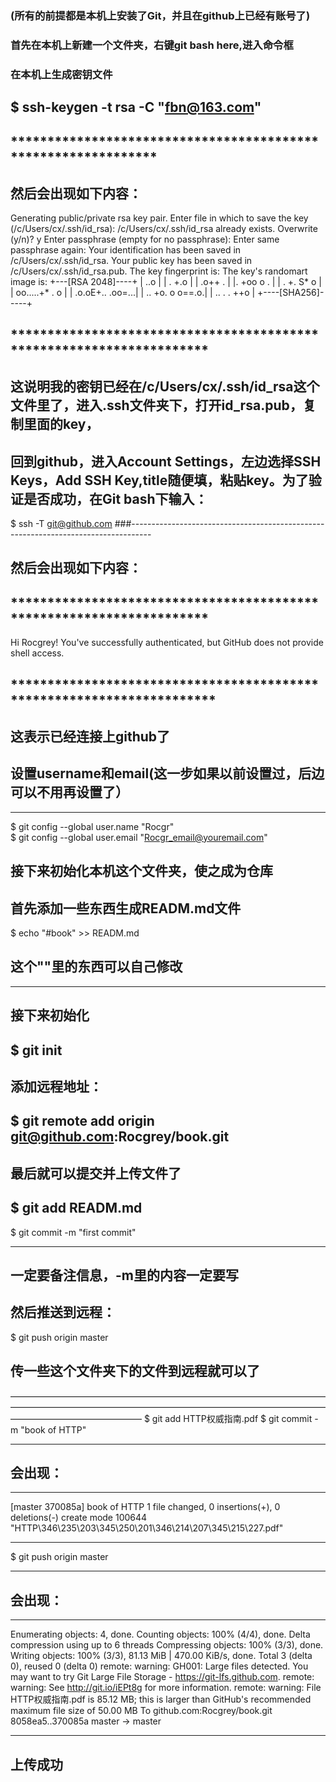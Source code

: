### (所有的前提都是本机上安装了Git，并且在github上已经有账号了)
### 首先在本机上新建一个文件夹，右键git bash here,进入命令框
### 在本机上生成密钥文件
$ ssh-keygen -t rsa -C "fbn@163.com"
--------------------------------------------------------------------------------

## **************************************************************
## 然后会出现如下内容：
Generating public/private rsa key pair.
Enter file in which to save the key (/c/Users/cx/.ssh/id_rsa):
/c/Users/cx/.ssh/id_rsa already exists.
Overwrite (y/n)? y
Enter passphrase (empty for no passphrase):
Enter same passphrase again:
Your identification has been saved in /c/Users/cx/.ssh/id_rsa.
Your public key has been saved in /c/Users/cx/.ssh/id_rsa.pub.
The key fingerprint is:
The key's randomart image is:
+---[RSA 2048]----+
|  ..o            |
| . +.o           |
| .o++      .     |
|. +oo     o .    |
| . +.   S* o     |
|  oo.....+* . o  |
| .o.oE+.. .oo=...|
|  .. +o. o o==.o.|
|    ..  . . ++o  |
+----[SHA256]-----+
## *********************************************************************


## 这说明我的密钥已经在/c/Users/cx/.ssh/id_rsa这个文件里了，进入.ssh文件夹下，打开id_rsa.pub，复制里面的key，
## 回到github，进入Account Settings，左边选择SSH Keys，Add SSH Key,title随便填，粘贴key。为了验证是否成功，在Git bash下输入：
$ ssh -T git@github.com 
###-----------------------------------------------------------------------------------
## 然后会出现如下内容：
## *********************************************************************
Hi Rocgrey! You've successfully authenticated, but GitHub does not provide shell                                                                                                                                                                                                          access.
## **********************************************************************
## 这表示已经连接上github了

## 设置username和email(这一步如果以前设置过，后边可以不用再设置了）
-------------------------------------------------------------------------------------
$ git config --global user.name "Rocgr"  
$ git config --global user.email "Rocgr_email@youremail.com"


## 接下来初始化本机这个文件夹，使之成为仓库
## 首先添加一些东西生成READM.md文件
$ echo "#book" >> READM.md
## 这个""里的东西可以自己修改
-------------------------------------------------------------------------------------
## 接下来初始化
$ git init
--------------------------------------------------------------------------------------
## 添加远程地址：
$ git remote add origin git@github.com:Rocgrey/book.git
--------------------------------------------------------------------------------------

## 最后就可以提交并上传文件了
$ git add READM.md
---------------------------------------------------------------------------------------

$ git commit -m "first commit"

----------------------------------------------------------------------------------------
## 一定要备注信息，-m里的内容一定要写

## 然后推送到远程：
$ git push origin master



## 传一些这个文件夹下的文件到远程就可以了
———————————————————————————————————————————————————————————————————————————————————————
$ git add HTTP权威指南.pdf
$ git commit -m "book of HTTP"
_______________________________________________________________________________________
## 会出现：
********************************************************************************
[master 370085a] book of HTTP
 1 file changed, 0 insertions(+), 0 deletions(-)
 create mode 100644 "HTTP\346\235\203\345\250\201\346\214\207\345\215\227.pdf"
********************************************************************************
$ git push origin master
_______________________________________________________________________________________
## 会出现：
*********************************************************************************
Enumerating objects: 4, done.
Counting objects: 100% (4/4), done.
Delta compression using up to 6 threads
Compressing objects: 100% (3/3), done.
Writing objects: 100% (3/3), 81.13 MiB | 470.00 KiB/s, done.
Total 3 (delta 0), reused 0 (delta 0)
remote: warning: GH001: Large files detected. You may want to try Git Large File Storage - https://git-lfs.github.com.
remote: warning: See http://git.io/iEPt8g for more information.
remote: warning: File HTTP权威指南.pdf is 85.12 MB; this is larger than GitHub's recommended maximum file size of 50.00 MB
To github.com:Rocgrey/book.git
   8058ea5..370085a  master -> master

*************************************************************************************
## 上传成功
